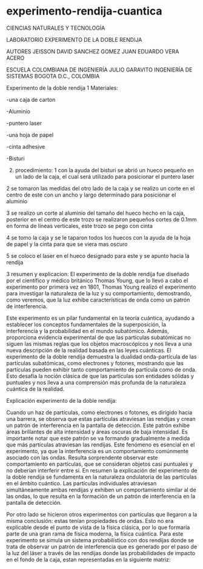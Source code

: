 # experimento-rendija-cuantica

CIENCIAS NATURALES Y TECNOLOGÍA






LABORATORIO
EXPERIMENTO DE LA DOBLE RENDIJA





AUTORES
JEISSON DAVID SANCHEZ GOMEZ
JUAN EDUARDO VERA ACERO







ESCUELA COLOMBIANA DE INGENIERÍA JULIO GARAVITO
INGENIERÍA DE SISTEMAS
BOGOTA D.C., COLOMBIA


Experimento de la doble rendija
1 Materiales:

-una caja de carton

-Aluminio

-puntero laser 

-una hoja de papel

-cinta adhesive

-Bisturi


2. procedimiento:
1 con la ayuda del bisturí se abrió un hueco pequeño en un lado de la caja, el cual será utilizado para posicionar el puntero laser

2 se tomaron las medidas del otro lado de la caja y se realizo un corte en el centro de este con un ancho y largo determinado para posicionar el aluminio

3 se realizo un corte al aluminio del tamaño del hueco hecho en la caja, posterior en el centro de este trozo se realizaron pequeños cortes de 0.1mm en forma de líneas verticales, este trozo se pego con cinta

4 se tomo la caja y se le taparon todos los huecos con la ayuda de la hoja de papel y la cinta para que se viera mas oscuro

5 se coloco el laser en el hueco designado para este y se apunto hacia la rendija




3 resumen y explicacion: 
El experimento de la doble rendija fue diseñado por el científico y médico británico Thomas Young, que lo llevó a cabo el experimento por primera vez en 1801,  Thomas Young realizó el experimento para investigar la naturaleza de la luz y su comportamiento, demostrando, como veremos, que la luz exhibe características de onda como un patrón de interferencia.

Este experimento es un pilar fundamental en la teoría cuántica, ayudando a establecer los conceptos fundamentales de la superposición, la interferencia y la probabilidad en el mundo subatómico. Además, proporciona evidencia experimental de que las partículas subatómicas no siguen las mismas reglas que los objetos macroscópicos y nos lleva a una nueva descripción de la realidad basada en las leyes cuánticas.
 El experimento de la doble rendija demuestra la dualidad onda-partícula de las partículas subatómicas, como electrones y fotones, mostrando que las partículas pueden exhibir tanto comportamiento de partícula como de onda. Esto desafía la noción clásica de que las partículas son entidades sólidas y puntuales y nos lleva a una comprensión más profunda de la naturaleza cuántica de la realidad.

Explicación experimento de la doble rendija:

Cuando un haz de partículas, como electrones o fotones, es dirigido hacia una barrera, se observa que estas partículas atraviesan las rendijas y crean un patrón de interferencia en la pantalla de detección. Este patrón exhibe áreas brillantes de alta intensidad y áreas oscuras de baja intensidad. Es importante notar que este patrón se va formando gradualmente a medida que más partículas atraviesan las rendijas. Este fenómeno es esencial en el experimento, ya que la interferencia es un comportamiento comúnmente asociado con las ondas. Resulta sorprendente observar este comportamiento en partículas, que se consideran objetos casi puntuales y no deberían interferir entre sí.
En resumen la explicación del experimento de la doble rendija se fundamenta en la naturaleza ondulatoria de las partículas en el ámbito cuántico. Las partículas individuales atraviesan simultáneamente ambas rendijas y exhiben un comportamiento similar al de las ondas, lo que resulta en la formación de un patrón de interferencia en la pantalla de detección.

Por otro lado se hicieron otros experimentos con partículas que llegaron a la misma conclusión: estas tenían propiedades de ondas. Esto no era explicable desde el punto de vista de la física clásica, por lo que formaría parte de una gran rama de física moderna, la física cuántica.
Para este experimento se simula un sistema probabilístico con dos rendijas donde se trata de observar un patrón de interferencia que es generado por el paso de la luz del láser a través de las rendijas donde las probabilidades de impacto en el fondo de la caja, estan representadas en la siguiente matriz:



